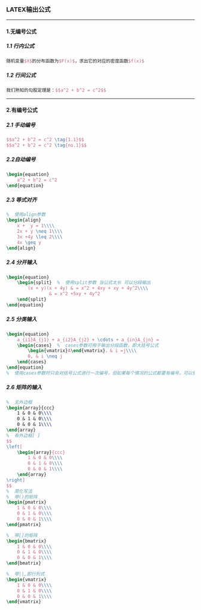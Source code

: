 ### LATEX输出公式

***

#### 1.无编号公式

##### 1.1 行内公式

```latex
随机变量$X$的分布函数为$F(x)$，求出它的对应的密度函数$f(x)$
```

##### 1.2 行间公式

```latex
我们熟知的勾股定理是：$$a^2 + b^2 = c^2$$
```

***

#### 2.有编号公式

##### 2.1 手动编号

```latex
$$a^2 + b^2 = c^2 \tag{1.1}$$
$$a^2 + b^2 = c^2 \tag{no.1}$$
```

##### 2.2自动编号

```latex
\begin{equation}
    a^2 + b^2 = c^2
\end{equation}
```

##### 2.3 等式对齐

```latex
%  使用align参数
\begin{align}
    x +  y = 1\\\\
    2x + y \neq 1\\\\
    3x +4y \leq 2\\\\
    4x \geq y
\end{align}
```

##### 2.4 分开输入

```latex
\begin{equation}
    \begin{split}  %  使用split参数 当公式太长 可以分段输出
        (x + y)(x + 4y) & = x^2 + 4xy + xy + 4y^2\\\\
                & = x^2 +5xy + 4y^2
    \end{split}
\end{equation}
```

##### 2.5 分类输入

```latex
\begin{equation}
    a_{i1}A_{j1} + a_{i2}A_{j2} + \cdots + a_{in}A_{jn} = 
    \begin{cases}  %  cases参数可用于输出分段函数，即大括号公式
        \begin{vmatrix}A\end{vmatrix}，& i =j\\\\
        0, & i \neq j
    \end{cases}
\end{equation}
%  使用cases参数时只会对括号公式进行一次编号，但如果每个情况的公式都要有编号，可以使用numcases参数，但是要在专门的latex套件中调用cases宏包
```

##### 2.6 矩阵的输入

```latex
%  无外边框
\begin{array}{ccc}
    1 & 0 & 0\\\\
    0 & 1 & 0\\\\
    0 & 0 & 1\\\\
\end{array}  
%  有外边框[ ]
$$
\left[
    \begin{array}{ccc}
        1 & 0 & 0\\\\
        0 & 1 & 0\\\\
        0 & 0 & 1\\\\
    \end{array}
\right]
$$ 
%  简化写法
%  带()的矩阵
\begin{pmatrix}
    1 & 0 & 0\\\\
    0 & 1 & 0\\\\
    0 & 0 & 1\\\\
\end{pmatrix}

%  带[]的矩阵
\begin{bmatrix}
    1 & 0 & 0\\\\
    0 & 1 & 0\\\\
    0 & 0 & 1\\\\
\end{bmatrix}

%  带||,即行列式
\begin{vmatrix}
    1 & 0 & 0\\\\
    0 & 1 & 0\\\\
    0 & 0 & 1\\\\
\end{vmatrix}
```


